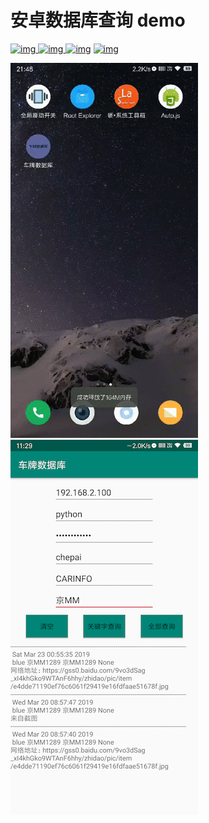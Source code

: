 # 安卓数据库查询 demo
[![img](https://img.shields.io/github/stars/dreamhunter2333/android_sql.svg?logoColor=blue&style=for-the-badge)
![img](https://img.shields.io/github/forks/dreamhunter2333/android_sql.svg?logoColor=blue&style=for-the-badge)
![img](https://img.shields.io/github/last-commit/dreamhunter2333/android_sql.svg?color=blue&style=for-the-badge)](https://github.com/jinmu333/android_sql)
[![img](https://img.shields.io/badge/link-996.icu-red.svg?style=for-the-badge)](https://github.com/996icu/996.ICU)




![demo](pic/2.gif) ![demo](pic/demo.png)  
